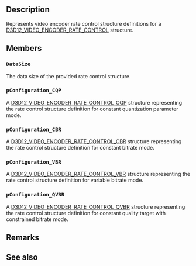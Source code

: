 ## Description

Represents video encoder rate control structure definitions for a [D3D12_VIDEO_ENCODER_RATE_CONTROL](https://learn.microsoft.com/windows/win32/api/d3d12video/ns-d3d12video-d3d12_video_encoder_rate_control) structure.

## Members

### `DataSize`

The data size of the provided rate control structure.

### `pConfiguration_CQP`

A [D3D12_VIDEO_ENCODER_RATE_CONTROL_CQP](https://learn.microsoft.com/windows/win32/api/d3d12video/ns-d3d12video-d3d12_video_encoder_rate_control_cqp) structure representing the rate control structure definition for constant quantization parameter mode.

### `pConfiguration_CBR`

A [D3D12_VIDEO_ENCODER_RATE_CONTROL_CBR](https://learn.microsoft.com/windows/win32/api/d3d12video/ns-d3d12video-d3d12_video_encoder_rate_control_cbr) structure representing the rate control structure definition for constant bitrate mode.

### `pConfiguration_VBR`

A [D3D12_VIDEO_ENCODER_RATE_CONTROL_VBR](https://learn.microsoft.com/windows/win32/api/d3d12video/ns-d3d12video-d3d12_video_encoder_rate_control_cqp) structure representing the rate control structure definition for variable bitrate mode.

### `pConfiguration_QVBR`

A [D3D12_VIDEO_ENCODER_RATE_CONTROL_QVBR](https://learn.microsoft.com/windows/win32/api/d3d12video/ns-d3d12video-d3d12_video_encoder_rate_control_vbr) structure representing the rate control structure definition for constant quality target with constrained bitrate mode.

## Remarks

## See also
